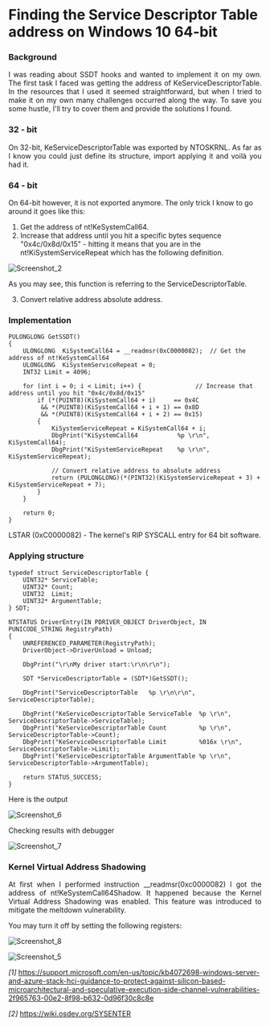 # Finding the Service Descriptor Table address on Windows 10 64-bit


### Background
<p align= 'justify'>
I was reading about SSDT hooks and wanted to implement it on my own. The first task I faced was getting the address of KeServiceDescriptorTable. In the resources that I used it seemed straightforward, but when I tried to make it on my own many challenges occurred along the way. To save you some hustle, I'll try to cover them and provide the solutions I found.
</p>

### 32 - bit
<p align= 'justify'>
On 32-bit, KeServiceDescriptorTable was exported by NTOSKRNL. As far as I know you could just define its structure, import applying it and voilà you had it.
</p>

### 64 - bit

On 64-bit however, it is not exported anymore. The only trick I know to go around it goes like this:

1. Get the address of nt!KeSystemCall64.
2. Increase that address until you hit a specific bytes sequence "0x4c/0x8d/0x15" - hitting it means that you are in the nt!KiSystemServiceRepeat which has the following definition.

![Screenshot_2](https://user-images.githubusercontent.com/31781576/189504167-37b1e82b-2052-488a-93df-49dc2922857e.png)

As you may see, this function is referring to the ServiceDescriptorTable.

3. Convert relative address absolute address.


### Implementation
```
PULONGLONG GetSSDT()
{
	ULONGLONG  KiSystemCall64 = __readmsr(0xC0000082);	// Get the address of nt!KeSystemCall64
	ULONGLONG  KiSystemServiceRepeat = 0;
	INT32 Limit = 4096;

	for (int i = 0; i < Limit; i++) {		        // Increase that address until you hit "0x4c/0x8d/0x15"
		if (*(PUINT8)(KiSystemCall64 + i)     == 0x4C
		 && *(PUINT8)(KiSystemCall64 + i + 1) == 0x8D
		 && *(PUINT8)(KiSystemCall64 + i + 2) == 0x15)
		{
			KiSystemServiceRepeat = KiSystemCall64 + i;
			DbgPrint("KiSystemCall64           %p \r\n", KiSystemCall64);
			DbgPrint("KiSystemServiceRepeat    %p \r\n", KiSystemServiceRepeat);

			// Convert relative address to absolute address
			return (PULONGLONG)(*(PINT32)(KiSystemServiceRepeat + 3) + KiSystemServiceRepeat + 7);
		}
	}

	return 0; 
}
```

LSTAR (0xC0000082) - The kernel's RIP SYSCALL entry for 64 bit software.

### Applying structure
```
typedef struct ServiceDescriptorTable {
	UINT32* ServiceTable;
	UINT32* Count;
	UINT32  Limit;
	UINT32* ArgumentTable;
} SDT;
```

```
NTSTATUS DriverEntry(IN PDRIVER_OBJECT DriverObject, IN PUNICODE_STRING RegistryPath) 
{
	UNREFERENCED_PARAMETER(RegistryPath);
	DriverObject->DriverUnload = Unload;

	DbgPrint("\r\nMy driver start:\r\n\r\n");

	SDT *ServiceDescriptorTable = (SDT*)GetSSDT();

	DbgPrint("ServiceDescriptorTable   %p \r\n\r\n", ServiceDescriptorTable);

	DbgPrint("KeServiceDescriptorTable ServiceTable  %p \r\n", ServiceDescriptorTable->ServiceTable);
	DbgPrint("KeServiceDescriptorTable Count         %p \r\n", ServiceDescriptorTable->Count);
	DbgPrint("KeServiceDescriptorTable Limit         %016x \r\n", ServiceDescriptorTable->Limit);
	DbgPrint("KeServiceDescriptorTable ArgumentTable %p \r\n", ServiceDescriptorTable->ArgumentTable);

	return STATUS_SUCCESS;
}
```

Here is the output

![Screenshot_6](https://user-images.githubusercontent.com/31781576/189504341-7260ea69-c3fa-44ac-b70c-8bee10ef9eb8.png)

Checking results with debugger

![Screenshot_7](https://user-images.githubusercontent.com/31781576/189504300-7e599999-fd6d-4706-9535-96202b95faad.png)

### Kernel Virtual Address Shadowing
<p align= 'justify'>
At first when I performed instruction __readmsr(0xc0000082) I got the address of nt!KeSystemCall64Shadow. It happened because the Kernel Virtual Address Shadowing was enabled. This feature was introduced to mitigate the meltdown vulnerability.

You may turn it off by setting the following registers:
</p>


![Screenshot_8](https://user-images.githubusercontent.com/31781576/189504389-d42d38fb-fd6f-4e37-a571-173a4d3e2b36.png)

![Screenshot_5](https://user-images.githubusercontent.com/31781576/189504393-5ce5761c-7142-4e9f-b4f5-f11d41d761d2.png)

_[1]_ https://support.microsoft.com/en-us/topic/kb4072698-windows-server-and-azure-stack-hci-guidance-to-protect-against-silicon-based-microarchitectural-and-speculative-execution-side-channel-vulnerabilities-2f965763-00e2-8f98-b632-0d96f30c8c8e

_[2]_ https://wiki.osdev.org/SYSENTER



